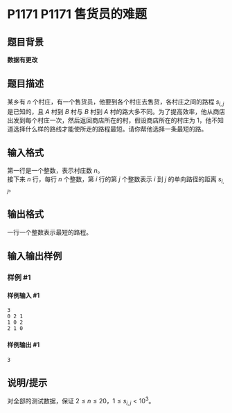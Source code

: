 # P1171 P1171 售货员的难题

## 题目背景

**数据有更改**


## 题目描述

某乡有 $n$ 个村庄，有一个售货员，他要到各个村庄去售货，各村庄之间的路程 $s_{i,j}$ 是已知的，且 $A$ 村到 $B$ 村与 $B$ 村到 $A$ 村的路大多不同。为了提高效率，他从商店出发到每个村庄一次，然后返回商店所在的村，假设商店所在的村庄为 $1$，他不知道选择什么样的路线才能使所走的路程最短。请你帮他选择一条最短的路。


## 输入格式

第一行是一个整数，表示村庄数 $n$。  
接下来 $n$ 行，每行 $n$ 个整数，第 $i$ 行的第 $j$ 个整数表示 $i$ 到 $j$ 的单向路径的距离 $s_{i,j}$。

## 输出格式

一行一个整数表示最短的路程。


## 输入输出样例

### 样例 #1

#### 样例输入 #1

```
3
0 2 1
1 0 2
2 1 0
```

#### 样例输出 #1

```
3
```

## 说明/提示

对全部的测试数据，保证 $2 \leq n \leq 20$，$1 \leq s_{i,j} < 10^3$。
